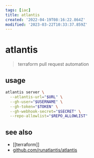 ```yaml
---
tags: [iac]
title: atlantis
created: '2022-04-19T08:16:22.864Z'
modified: '2023-03-22T10:33:37.859Z'
---
```


# atlantis

> terraform pull request automation 

## usage

```sh
atlantis server \
  --atlantis-url="$URL" \
  --gh-user="$USERNAME" \
  --gh-token="$TOKEN" \
  --gh-webhook-secret="$SECRET" \
  --repo-allowlist="$REPO_ALLOWLIST"
```

## see also

- [[terraform]]
- [github.com/runatlantis/atlantis](https://github.com/runatlantis/atlantis)

